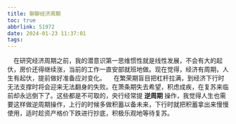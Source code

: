 ```yaml
---
title: 聊聊经济周期
toc: true
abbrlink: 51972
date: 2024-01-23 11:37:01
tags:
---
```



&emsp;在研究经济周期之前，我的潜意识第一思维惯性就是线性发展，不会有大的起㐲，房价还得继续涨，当前的工作一直安部就班地做。现在觉得，经济有周期，人生有起㐲，提前做好准备应对变化。
&emsp;在繁荣期盲目把杠杆拉满，到经济下行时无法支撑时将会迎来无法翻身的失败。在萧条期失去希望，积虑成疾，在复苏来临前却永远倒下了。这些都是不可取的，央行经常提 __逆周期__ 操作，我觉得人生也需要这样做逆周期操作，上行的时候多做积蓄以备未来，下行时就把积蓄拿出来慢慢使用，适时趁资产格价下跌进行抄底，积极乐观地等待复苏。


